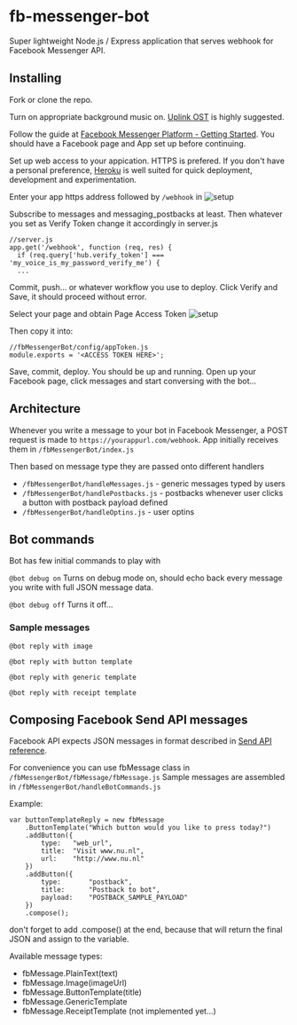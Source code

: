 # fb-messenger-bot

Super lightweight Node.js / Express application that serves webhook for Facebook Messenger API.


## Installing

Fork or clone the repo. 

Turn on appropriate background music on. [Uplink OST](https://www.youtube.com/watch?v=QliQ0livbeQ) is highly suggested.

Follow the guide at [Facebook Messenger Platform - Getting Started](https://developers.facebook.com/docs/messenger-platform/quickstart). You should have a Facebook page and App set up before continuing.

Set up web access to your appication. HTTPS is prefered. If you don't have a personal preference, [Heroku](https://www.heroku.com/) is well suited for quick deployment, development and experimentation.

Enter your app https address followed by ```/webhook``` in ![setup](https://scontent-amt2-1.xx.fbcdn.net/t39.2178-6/12057143_211110782612505_894181129_n.png)

Subscribe to messages and messaging_postbacks at least.
Then whatever you set as Verify Token change it accordingly in server.js
```
//server.js
app.get('/webhook', function (req, res) {
  if (req.query['hub.verify_token'] === 'my_voice_is_my_password_verify_me') {
  ...
```

Commit, push... or whatever workflow you use to deploy. Click Verify and Save, it should proceed without error.

Select your page and obtain Page Access Token
![setup](https://scontent-amt2-1.xx.fbcdn.net/t39.2178-6/12995543_1164810200226522_2093336718_n.png)

Then copy it into:
```
//fbMessengerBot/config/appToken.js
module.exports = '<ACCESS TOKEN HERE>';
```

Save, commit, deploy.
You should be up and running.
Open up your Facebook page, click messages and start conversing with the bot...

## Architecture

Whenever you write a message to your bot in Facebook Messenger, a POST request is made to ```https://yourappurl.com/webhook```. App initially receives them in ```/fbMessengerBot/index.js```

Then based on message type they are passed onto different handlers 
- ```/fbMessengerBot/handleMessages.js``` - generic messages typed by users
- ```/fbMessengerBot/handlePostbacks.js``` - postbacks whenever user clicks a button with postback payload defined
- ```/fbMessengerBot/handleOptins.js``` - user optins


## Bot commands

Bot has few initial commands to play with

```@bot debug on``` Turns on debug mode on, should echo back every message you write with full JSON message data.

```@bot debug off``` Turns it off...

### Sample messages
```@bot reply with image```

```@bot reply with button template```

```@bot reply with generic template```

```@bot reply with receipt template```


## Composing Facebook Send API messages

Facebook API expects JSON messages in format described in [Send API reference](https://developers.facebook.com/docs/messenger-platform/send-api-reference).

For convenience you can use fbMessage class in ```/fbMessengerBot/fbMessage/fbMessage.js```
Sample messages are assembled in ```/fbMessengerBot/handleBotCommands.js```

Example:
```
var buttonTemplateReply = new fbMessage
    .ButtonTemplate("Which button would you like to press today?")
    .addButton({
        type:   "web_url",
        title:  "Visit www.nu.nl",
        url:    "http://www.nu.nl"
    })
    .addButton({
        type:       "postback",
        title:      "Postback to bot",
        payload:    "POSTBACK_SAMPLE_PAYLOAD"
    })
    .compose();
```

don't forget to add .compose() at the end, because that will return the final JSON and assign to the variable.

Available message types:
- fbMessage.PlainText(text)
- fbMessage.Image(imageUrl)
- fbMessage.ButtonTemplate(title)
- fbMessage.GenericTemplate
- fbMessage.ReceiptTemplate (not implemented yet...)


